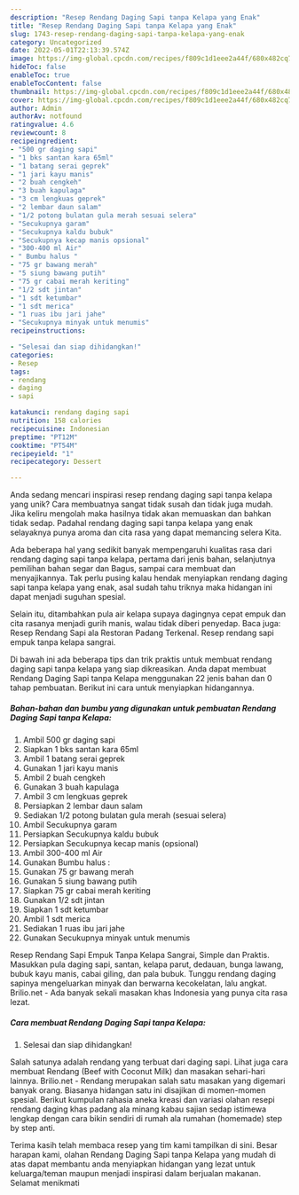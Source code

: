 ```yaml
---
description: "Resep Rendang Daging Sapi tanpa Kelapa yang Enak"
title: "Resep Rendang Daging Sapi tanpa Kelapa yang Enak"
slug: 1743-resep-rendang-daging-sapi-tanpa-kelapa-yang-enak
category: Uncategorized
date: 2022-05-01T22:13:39.574Z
image: https://img-global.cpcdn.com/recipes/f809c1d1eee2a44f/680x482cq70/rendang-daging-sapi-tanpa-kelapa-foto-resep-utama.jpg
hideToc: false
enableToc: true
enableTocContent: false
thumbnail: https://img-global.cpcdn.com/recipes/f809c1d1eee2a44f/680x482cq70/rendang-daging-sapi-tanpa-kelapa-foto-resep-utama.jpg
cover: https://img-global.cpcdn.com/recipes/f809c1d1eee2a44f/680x482cq70/rendang-daging-sapi-tanpa-kelapa-foto-resep-utama.jpg
author: Admin
authorAv: notfound
ratingvalue: 4.6
reviewcount: 8
recipeingredient:
- "500 gr daging sapi"
- "1 bks santan kara 65ml"
- "1 batang serai geprek"
- "1 jari kayu manis"
- "2 buah cengkeh"
- "3 buah kapulaga"
- "3 cm lengkuas geprek"
- "2 lembar daun salam"
- "1/2 potong bulatan gula merah sesuai selera"
- "Secukupnya garam"
- "Secukupnya kaldu bubuk"
- "Secukupnya kecap manis opsional"
- "300-400 ml Air"
- " Bumbu halus "
- "75 gr bawang merah"
- "5 siung bawang putih"
- "75 gr cabai merah keriting"
- "1/2 sdt jintan"
- "1 sdt ketumbar"
- "1 sdt merica"
- "1 ruas ibu jari jahe"
- "Secukupnya minyak untuk menumis"
recipeinstructions:

- "Selesai dan siap dihidangkan!"
categories:
- Resep
tags:
- rendang
- daging
- sapi

katakunci: rendang daging sapi 
nutrition: 158 calories
recipecuisine: Indonesian
preptime: "PT12M"
cooktime: "PT54M"
recipeyield: "1"
recipecategory: Dessert

---
```





Anda sedang mencari inspirasi resep rendang daging sapi tanpa kelapa yang unik? Cara membuatnya sangat tidak susah dan tidak juga mudah. Jika keliru mengolah maka hasilnya tidak akan memuaskan dan bahkan tidak sedap. Padahal rendang daging sapi tanpa kelapa yang enak selayaknya punya aroma dan cita rasa yang dapat memancing selera Kita.





Ada beberapa hal yang sedikit banyak mempengaruhi kualitas rasa dari rendang daging sapi tanpa kelapa, pertama dari jenis bahan, selanjutnya pemilihan bahan segar dan Bagus, sampai cara membuat dan menyajikannya. Tak perlu pusing kalau hendak menyiapkan rendang daging sapi tanpa kelapa yang enak,      asal sudah tahu triknya maka hidangan ini dapat menjadi suguhan spesial.














Selain itu, ditambahkan pula air kelapa supaya dagingnya cepat empuk dan cita rasanya menjadi gurih manis, walau tidak diberi penyedap. Baca juga: Resep Rendang Sapi ala Restoran Padang Terkenal. Resep rendang sapi empuk tanpa kelapa sangrai.






Di bawah ini ada beberapa tips dan trik praktis untuk membuat rendang daging sapi tanpa kelapa yang siap dikreasikan. Anda dapat membuat Rendang Daging Sapi tanpa Kelapa menggunakan 22 jenis bahan dan 0 tahap pembuatan. Berikut ini cara untuk menyiapkan hidangannya.

<!--inarticleads1-->

##### Bahan-bahan dan bumbu yang digunakan untuk pembuatan Rendang Daging Sapi tanpa Kelapa:

1. Ambil 500 gr daging sapi
1. Siapkan 1 bks santan kara 65ml
1. Ambil 1 batang serai geprek
1. Gunakan 1 jari kayu manis
1. Ambil 2 buah cengkeh
1. Gunakan 3 buah kapulaga
1. Ambil 3 cm lengkuas geprek
1. Persiapkan 2 lembar daun salam
1. Sediakan 1/2 potong bulatan gula merah (sesuai selera)
1. Ambil Secukupnya garam
1. Persiapkan Secukupnya kaldu bubuk
1. Persiapkan Secukupnya kecap manis (opsional)
1. Ambil 300-400 ml Air
1. Gunakan  Bumbu halus :
1. Gunakan 75 gr bawang merah
1. Gunakan 5 siung bawang putih
1. Siapkan 75 gr cabai merah keriting
1. Gunakan 1/2 sdt jintan
1. Siapkan 1 sdt ketumbar
1. Ambil 1 sdt merica
1. Sediakan 1 ruas ibu jari jahe
1. Gunakan Secukupnya minyak untuk menumis


Resep Rendang Sapi Empuk Tanpa Kelapa Sangrai, Simple dan Praktis. Masukkan pula daging sapi, santan, kelapa parut, dedauan, bunga lawang, bubuk kayu manis, cabai giling, dan pala bubuk. Tunggu rendang daging sapinya mengeluarkan minyak dan berwarna kecokelatan, lalu angkat. Brilio.net - Ada banyak sekali masakan khas Indonesia yang punya cita rasa lezat. 

<!--inarticleads2-->

##### Cara membuat Rendang Daging Sapi tanpa Kelapa:


1. Selesai dan siap dihidangkan!

Salah satunya adalah rendang yang terbuat dari daging sapi. Lihat juga cara membuat Rendang (Beef with Coconut Milk) dan masakan sehari-hari lainnya. Brilio.net - Rendang merupakan salah satu masakan yang digemari banyak orang. Biasanya hidangan satu ini disajikan di momen-momen spesial. Berikut kumpulan rahasia aneka kreasi dan variasi olahan resepi rendang daging khas padang ala minang kabau sajian sedap istimewa lengkap dengan cara bikin sendiri di rumah ala rumahan (homemade) step by step anti. 

Terima kasih telah membaca resep yang tim kami tampilkan di sini. Besar harapan kami, olahan Rendang Daging Sapi tanpa Kelapa yang mudah di atas dapat membantu anda menyiapkan hidangan yang lezat untuk keluarga/teman maupun menjadi inspirasi dalam berjualan makanan. Selamat menikmati
